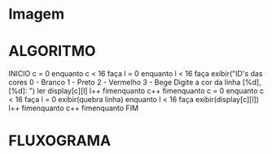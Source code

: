 # Imagem

# ALGORITMO

INICIO
c = 0
enquanto c < 16 faça
  l = 0
  enquanto l < 16 faça
    exibir("ID's das cores 0 - Branco 1 - Preto 2 - Vermelho 3 - Bege Digite a cor da linha [%d],[%d]: ")
    ler display[c][l]
    l++
  fimenquanto
c++
fimenquanto
c = 0
enquanto c < 16 faça
  l = 0
  exibir(quebra linha)
  enquanto l < 16 faça
    exibir(display[c][l])
    l++
  fimenquanto
c++
fimenquanto
FIM

# FLUXOGRAMA

